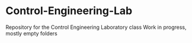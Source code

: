 # Control-Engineering-Lab
Repository for the Control Engineering Laboratory class
Work in progress, mostly empty folders
